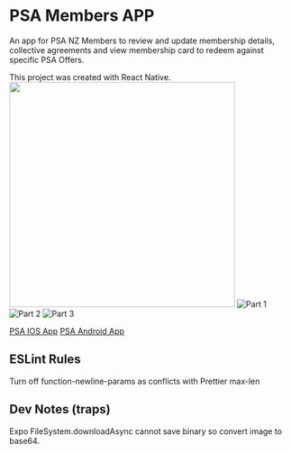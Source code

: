 # PSA Members APP

An app for PSA NZ Members to review and update membership details, collective agreements and view membership card to redeem against specific PSA Offers.

This project was created with React Native.
<img src="https://j.gifs.com/Q0wW1Z.gif" width="400" height="400" />
![Part 1](https://j.gifs.com/Q0wW1Z.gif)
![Part 2](https://j.gifs.com/2v5kvW.gif)
![Part 3](https://j.gifs.com/jqlRqB.gif)


[PSA IOS App](https://itunes.apple.com/au/app/psa-members-app/id1330803740?mt=8&app=itunes&ign-mpt=uo%3D4)
[PSA Android App](https://play.google.com/store/apps/details?id=com.ionicframework.psapp180051)

## ESLint Rules

Turn off function-newline-params as conflicts with Prettier max-len

## Dev Notes (traps)

Expo FileSystem.downloadAsync cannot save binary so convert image to base64.
